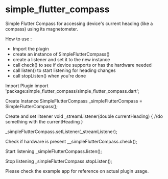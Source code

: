 # simple_flutter_compass

Simple Flutter Compass for accessing device's current heading (like a compass) using its magnetometer.

How to use : 
- Import the plugin
- create an instance of SimpleFlutterCompass()
- create a listener and set it to the new instance
- call check() to see if device supports or has the hardware needed
- call listen() to start listening for heading changes
- call stopListen() when you're done


Import Plugin
import 'package:simple_flutter_compass/simple_flutter_compass.dart';

Create Instance
SimpleFlutterCompass _simpleFlutterCompass = SimpleFlutterCompass();

Create and set litsener
void _streamListener(double currentHeading) {
  //do something with the currentHeading
}

_simpleFlutterCompass.setListener(_streamListener);

Check if hardware is present
__simpleFlutterCompass.check();

Start listening
_simpleFlutterCompass.listen();

Stop listening
_simpleFlutterCompass.stopListen();


Please check the example app for reference on actual plugin usage.
